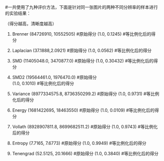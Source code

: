 #一共使用了九种评价方法，下面是针对同一张图片的两种不同分辨率的样本进行的实验结果：

（得分越高，清晰度越高）
1. Brenner	  (84726910, 10552505)                  #原始得分
              (1.0, 0.1245)                         #等比例化后的得分

2. Laplacian  (37.1888,2.0921)                      #原始得分
              (1.0, 0.0562)                         #等比例化后的得分

3. SMD        (11405048.0, 3470877.0)               #原始得分
              (1.0, 0.30432)                        #等比例化后的得分              

4. SMD2       (19564461.0, 1976470.0)               #原始得分             
              (1.0, 0.1010)                         #等比例化后的得分

5. Variance   (8977334575.8, 8736350299.2)          #原始得分
              (1.0, 0.9731)                         #等比例化后的得分

6. Energy     (1681422695, 18463550)                #原始得分
              (1.0, 0.0109)                         #等比例化后的得分

7. Vollath    (8928907811.8, 8699682511.2)          #原始得分
              (1.0, 0.9743)                         #等比例化后的得分

8. Entropy    (7.7165, 7.6773)                      #原始得分
              (1.0, 0.9949)                         #等比例化后的得分

9. Tenengrad  (52.5125, 20.1666)                    #原始得分
              (1.0, 0.3840)                         #等比例化后的得分
              
  


